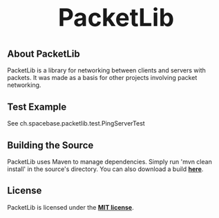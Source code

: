 <b><center><h1>PacketLib</h></center></b>
==========


<b>About PacketLib</b>
--------

PacketLib is a library for networking between clients and servers with packets. It was made as a basis for other projects involving packet networking.


<b>Test Example</b>
--------

See ch.spacebase.packetlib.test.PingServerTest


<b>Building the Source</b>
--------

PacketLib uses Maven to manage dependencies. Simply run 'mvn clean install' in the source's directory.
You can also download a build <b>[here](http://build.spacebase.ch/job/PacketLib/)</b>.


<b>License</b>
---------

PacketLib is licensed under the <b>[MIT license](http://www.opensource.org/licenses/mit-license.html)</b>.
